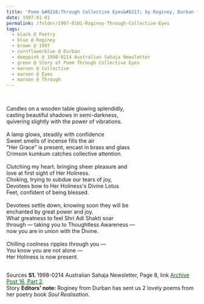 ```yaml
---
title: 'Poem &#8216;Through Collective Eyes&#8217; by Roginey, Durban from 1998-0214 Australian Sahaja Newsletter, Page 8'
date: 1997-01-01
permalink: /folder/1997-0101-Roginey-Through-Collective-Eyes
tags:
  - black @ Poetry
  - blue @ Roginey
  - brown @ 1997
  - cornflowerblue @ Durban  
  - deeppink @ 1998-0214 Australian Sahaja Newsletter
  - green @ Story of Poem Through Collective Eyes
  - maroon @ Collective
  - maroon @ Eyes
  - maroon @ Through
---
```


<br>

<p>
Candles on a wooden table glowing splendidly,<br>
casting beautiful shadows in semi-darkness,<br>
quivering slightly with the power of vibrations.<br>
<br>
A lamp glows, steadily with confidence<br>
Sweet smells of incense fills the air<br>
"Her Grace" is present, encast in brass and glass<br>
Crimson kumkum catches collective attention.<br>
<br>
Clutching my heart. bringing sheer pleasure and<br>
love at first sight of Her Holiness.<br>
Choking, trying to subdue our tears of joy,<br>
Devotees bow to Her Holiness's Divine Lotus<br>
Feet, confident of being blessed.<br>
<br>
Devotees settle down, knowing soon they will be<br>
enchanted by great power and joy.<br>
What greatness to feel Shri Adi Shakti soar<br>
through — taking you to Thoughtless Awareness —<br>
now you are in union with the Divine.<br>
<br>
Chilling coolness ripples through you —<br>
You know you are not alone —<br>
Her Holiness is now present.<br>
</p>

<br>

<wave-list>
<list-title color="DarkSeaGreen" width="40">Sources</list-title>
  <list-item color="BlanchedAlmond"  width="280"><b>S1. </b> 1998-0214 Australian Sahaja Newsletter, Page 8, link <a href="https://seven-teams.github.io/archives/2023/1215"><font color="DarkGreen">Archive Post 16, Part 2</font></a>.</list-item>
</wave-list>

<br>

<wave-list>
<list-title color="DarkSeaGreen" width="25">Story</list-title>
  <list-item color="BlanchedAlmond" width="280"><b>Editors' note:</b> Roginey from Durban has sent us 2 lovely poems from her poetry book <i>Soul Realisation</i>.</list-item>
</wave-list>